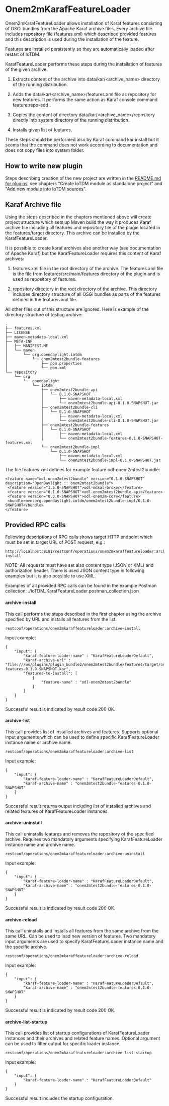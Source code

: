 # Onem2mKarafFeatureLoader

Onem2mKarafFeatureLoader allows installation of Karaf features consisting
of OSGi bundles from the Apache Karaf archive files. Every archive file
includes repository file (features.xml) which described provided features
and this description is used during the installation of the feature.

Features are installed persistently so they are automatically loaded
after restart of IoTDM.

KarafFeatureLoader performs these steps during the installation of features
of the given archive:

1. Extracts content of the archive into data/kar/<archive_name> directory of
the running distribution.

2. Adds the data/kar/<archive_name>/features.xml file as repository for new
features. It performs the same action as Karaf console command
feature:repo-add <repository url>.

3. Copies the content of directory data/kar/<archive_name>/repository directly
into system directory of the running distribution.

4. Installs given list of features.

These steps should be performed also by Karaf command kar:install <archive url>
but it seems that the command does not work according to documentation and
does not copy files into system folder.


## How to write new plugin

Steps describing creation of the new project are written in the
[README.md for plugins](../README.md), see chapters "Create IoTDM
module as standalone project" and "Add new module into IoTDM sources".


## Karaf Archive file

Using the steps described in the chapters mentioned above will
create project structure which sets up Maven build the way it produces
Karaf archive file including all features and repository file of the plugin
located in the features/target directory. This archive can be installed by the
KarafFeatureLoader.

It is possible to create karaf archives also another way (see documentation of
Apache Karaf) but the KarafFeatureLoader requires this content of Karaf
archives:
 1. features.xml file in the root directory of the archive. The features.xml
 file is the file from features/src/main/features directory of the plugin and
 is used as repository of features.
 
 2. repository directory in the root directory of the archive. This directory
 includes directory structure of all OSGi bundles as parts of the features
 defined in the features.xml file.

All other files out of this structure are ignored.
Here is example of the directory structure of testing archive:

    .
    ├── features.xml
    ├── LICENSE
    ├── maven-metadata-local.xml
    ├── META-INF
    │   ├── MANIFEST.MF
    │   └── maven
    │       └── org.opendaylight.iotdm
    │           └── onem2mtest2bundle-features
    │               ├── pom.properties
    │               └── pom.xml
    └── repository
        └── org
            └── opendaylight
                └── iotdm
                    ├── onem2mtest2bundle-api
                    │   └── 0.1.0-SNAPSHOT
                    │       ├── maven-metadata-local.xml
                    │       └── onem2mtest2bundle-api-0.1.0-SNAPSHOT.jar
                    ├── onem2mtest2bundle-cli
                    │   └── 0.1.0-SNAPSHOT
                    │       ├── maven-metadata-local.xml
                    │       └── onem2mtest2bundle-cli-0.1.0-SNAPSHOT.jar
                    ├── onem2mtest2bundle-features
                    │   └── 0.1.0-SNAPSHOT
                    │       ├── maven-metadata-local.xml
                    │       └── onem2mtest2bundle-features-0.1.0-SNAPSHOT-features.xml
                    └── onem2mtest2bundle-impl
                        └── 0.1.0-SNAPSHOT
                            ├── maven-metadata-local.xml
                            └── onem2mtest2bundle-impl-0.1.0-SNAPSHOT.jar

The file features.xml defines for example feature odl-onem2mtest2bundle:

    <feature name="odl-onem2mtest2bundle" version="0.1.0-SNAPSHOT" description="OpenDaylight :: onem2mtest2bundle">
     <feature version="1.5.0-SNAPSHOT">odl-mdsal-broker</feature>
     <feature version="0.1.0-SNAPSHOT">odl-onem2mtest2bundle-api</feature>
     <feature version="0.3.0-SNAPSHOT">odl-onem2m-core</feature>
     <bundle>mvn:org.opendaylight.iotdm/onem2mtest2bundle-impl/0.1.0-SNAPSHOT</bundle>
    </feature>


## Provided RPC calls

Following descriptions of RPC calls shows target HTTP endpoint which
must be set in target URL of POST request, e.g.:

    http://localhost:8181/restconf/operations/onem2mkaraffeatureloader:archive-install

NOTE: All requests must have set also content type (JSON or XML) and
authorization header. There is used JSON content type in following
examples but it is also possible to use XML.

Examples of all provided RPC calls can be found in the example Postman
collection: ./IoTDM_KarafFeatureLoader.postman_collection.json

#### archive-install

This call performs the steps described in the first chapter using the archive
specified by URL and installs all features from the list.

    restconf/operations/onem2mkaraffeatureloader:archive-install

Input example:

    {
        "input": {
            "karaf-feature-loader-name" : "KarafFeatureLoaderDefault",
            "karaf-archive-url" : "file:///ws/plugins/plugin_bundle2/onem2mtest2bundle/features/target/onem2mtest2bundle-features-0.1.0-SNAPSHOT.kar",
            "features-to-install": [
                {
                    "feature-name" : "odl-onem2mtest2bundle"
                }
            ]
        }
    }

Successful result is indicated by result code 200 OK.


#### archive-list

This call provides list of installed archives and features. Supports optional
input arguments which can be used to define specific KarafFeatureLoader
instance name or archive name.

    restconf/operations/onem2mkaraffeatureloader:archive-list

Input example:

    {
        "input": {
    		"karaf-feature-loader-name" : "KarafFeatureLoaderDefault",
    		"karaf-archive-name" : "onem2mtest2bundle-features-0.1.0-SNAPSHOT"
        }
    }

Successful result returns output including list of installed archives and
related features of KarafFeatureLoader instances.


#### archive-uninstall

This call uninstalls features and removes the repository of the specified
archive. Requires two mandatory arguments specifying KarafFeatureLoader
instance name and archive name.

    restconf/operations/onem2mkaraffeatureloader:archive-uninstall

Input example:

    {
        "input": {
            "karaf-feature-loader-name" : "KarafFeatureLoaderDefault",
            "karaf-archive-name" : "onem2mtest2bundle-features-0.1.0-SNAPSHOT"
        }
    }

Successful result is indicated by result code 200 OK.


#### archive-reload

This call uninstalls and installs all features from the same archive from
the same URL. Can be used to load new version of features.
Two mandatory input arguments are used to specify KarafFeatureLoader instance
name and the specific archive.

    restconf/operations/onem2mkaraffeatureloader:archive-reload

Input example:

    {
        "input": {
            "karaf-feature-loader-name" : "KarafFeatureLoaderDefault",
            "karaf-archive-name" : "onem2mtest2bundle-features-0.1.0-SNAPSHOT"
        }
    }

Successful result is indicated by result code 200 OK.


#### archive-list-startup

This call provides list of startup configurations of KarafFeatureLoader
instances and their archives and related feature names.
Optional argument can be used to filter output for specific loader
instance.

    restconf/operations/onem2mkaraffeatureloader:archive-list-startup

Input example:

    {
        "input": {
            "karaf-feature-loader-name" : "KarafFeatureLoaderDefault"
        }
    }

Successful result includes the startup configuration.
